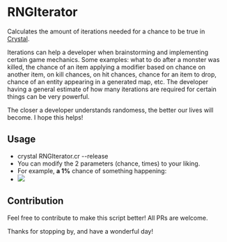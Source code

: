 # RNGIterator

Calculates the amount of iterations needed for a chance to be true in [Crystal](https://crystal-lang.org/).

Iterations can help a developer when brainstorming and implementing certain game mechanics. Some examples: what to do after a monster was killed, the chance of an item applying a modifier based on chance on another item, on kill chances, on hit chances, chance for an item to drop, chance of an entity appearing in a generated map, etc. The developer having a general estimate of how many iterations are required for certain things can be very powerful.

The closer a developer understands randomess, the better our lives will become. I hope this helps! 


## Usage
 - crystal RNGIterator.cr --release
 - You can modify the 2 parameters (chance, times) to your liking.
 - For example, **a 1%** chance of something happening:
 - ![](https://i.gyazo.com/3f64dfcac799e5756c9993871069bded.png)

## Contribution

Feel free to contribute to make this script better! All PRs are welcome.

Thanks for stopping by, and have a wonderful day!
